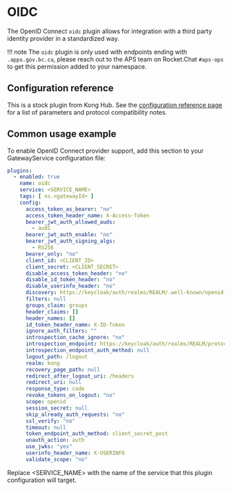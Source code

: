 # OIDC

The OpenID Connect `oidc` plugin allows for integration with a third party
identity provider in a standardized way.

!!! note
  The `oidc` plugin is only used with endpoints ending with
  `.apps.gov.bc.ca`, please reach out to the APS team on Rocket.Chat `#aps-ops`
  to get this permission added to your namespace.

## Configuration reference

This is a stock plugin from Kong Hub. See the [configuration reference page](https://docs.konghq.com/hub/kong-inc/openid-connect/configuration/)
for a list of parameters and protocol compatibility notes.

## Common usage example

To enable OpenID Connect provider support, add this section to your
GatewayService configuration file:

```yaml
plugins:
  - enabled: true
    name: oidc
    service: <SERVICE_NAME>
    tags: [ ns.<gatewayId> ]
    config:
      access_token_as_bearer: "no"
      access_token_header_name: X-Access-Token
      bearer_jwt_auth_allowed_auds:
        - aud1
      bearer_jwt_auth_enable: "no"
      bearer_jwt_auth_signing_algs:
        - RS256
      bearer_only: "no"
      client_id: <CLIENT_ID>
      client_secret: <CLIENT_SECRET>
      disable_access_token_header: "no"
      disable_id_token_header: "no"
      disable_userinfo_header: "no"
      discovery: https://keycloak/auth/realms/REALM/.well-known/openid-configuration
      filters: null
      groups_claim: groups
      header_claims: []
      header_names: []
      id_token_header_name: X-ID-Token
      ignore_auth_filters: ""
      introspection_cache_ignore: "no"
      introspection_endpoint: https://keycloak/auth/realms/REALM/protocol/openid-connect/token/introspect
      introspection_endpoint_auth_method: null
      logout_path: /logout
      realm: kong
      recovery_page_path: null
      redirect_after_logout_uri: /headers
      redirect_uri: null
      response_type: code
      revoke_tokens_on_logout: "no"
      scope: openid
      session_secret: null
      skip_already_auth_requests: "no"
      ssl_verify: "no"
      timeout: null
      token_endpoint_auth_method: client_secret_post
      unauth_action: auth
      use_jwks: "yes"
      userinfo_header_name: X-USERINFO
      validate_scope: "no"
```

Replace <SERVICE_NAME> with the name of the service that this plugin
configuration will target.
